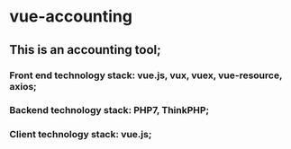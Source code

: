 # vue-accounting
## This is an accounting tool;
### Front end technology stack: vue.js, vux, vuex, vue-resource, axios; 
### Backend technology stack: PHP7, ThinkPHP; 
### Client technology stack: vue.js;
